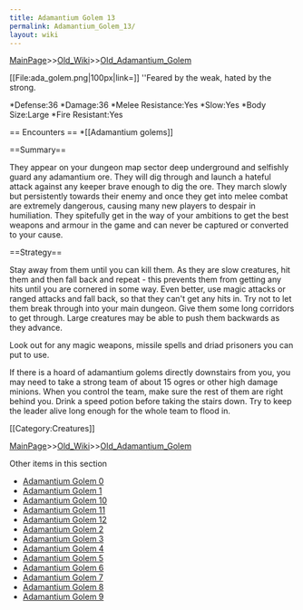```yaml
---
title: Adamantium Golem 13
permalink: Adamantium_Golem_13/
layout: wiki
---
```


[MainPage](/keeperrl_wiki/ "wikilink")>>[Old_Wiki](/keeperrl_wiki/Old_Wiki "wikilink")>>[Old_Adamantium_Golem](/keeperrl_wiki/Old_Adamantium_Golem "wikilink")

[[File:ada_golem.png|100px|link=]]
''Feared by the weak, hated by the strong.

*Defense:36
*Damage:36
*Melee Resistance:Yes
*Slow:Yes
*Body Size:Large
*Fire Resistant:Yes

== Encounters ==
*[[Adamantium golems]]

==Summary==

They appear on your dungeon map sector deep underground and selfishly guard any adamantium ore. They will dig through and launch a hateful attack against any keeper brave enough to dig the ore. They march slowly but persistently towards their enemy and once they get into melee combat are extremely dangerous, causing many new players to despair in humiliation. They spitefully get in the way of your ambitions to get the best weapons and armour in the game and can never be captured or converted to your cause.

==Strategy==

Stay away from them until you can kill them. As they are slow creatures, hit them and then fall back and repeat - this prevents them from getting any hits until you are cornered in some way. Even better, use magic attacks or ranged attacks and fall back, so that they can't get any hits in. Try not to let them break through into your main dungeon. Give them some long corridors to get through. Large creatures may be able to push them backwards as they advance.

Look out for any magic weapons, missile spells and driad prisoners you can put to use.

If there is a hoard of adamantium golems directly downstairs from you, you may need to take a strong team of about 15 ogres or other high damage minions. When you control the team, make sure the rest of them are right behind you. Drink a speed potion before taking the stairs down. Try to keep the leader alive long enough for the whole team to flood in.

[[Category:Creatures]]

[MainPage](/keeperrl_wiki/ "wikilink")>>[Old_Wiki](/keeperrl_wiki/Old_Wiki "wikilink")>>[Old_Adamantium_Golem](/keeperrl_wiki/Old_Adamantium_Golem "wikilink")

Other items in this section
-    [Adamantium Golem 0](/keeperrl_wiki/Adamantium_Golem_0 "wikilink")
-    [Adamantium Golem 1](/keeperrl_wiki/Adamantium_Golem_1 "wikilink")
-    [Adamantium Golem 10](/keeperrl_wiki/Adamantium_Golem_10 "wikilink")
-    [Adamantium Golem 11](/keeperrl_wiki/Adamantium_Golem_11 "wikilink")
-    [Adamantium Golem 12](/keeperrl_wiki/Adamantium_Golem_12 "wikilink")
-    [Adamantium Golem 2](/keeperrl_wiki/Adamantium_Golem_2 "wikilink")
-    [Adamantium Golem 3](/keeperrl_wiki/Adamantium_Golem_3 "wikilink")
-    [Adamantium Golem 4](/keeperrl_wiki/Adamantium_Golem_4 "wikilink")
-    [Adamantium Golem 5](/keeperrl_wiki/Adamantium_Golem_5 "wikilink")
-    [Adamantium Golem 6](/keeperrl_wiki/Adamantium_Golem_6 "wikilink")
-    [Adamantium Golem 7](/keeperrl_wiki/Adamantium_Golem_7 "wikilink")
-    [Adamantium Golem 8](/keeperrl_wiki/Adamantium_Golem_8 "wikilink")
-    [Adamantium Golem 9](/keeperrl_wiki/Adamantium_Golem_9 "wikilink")
